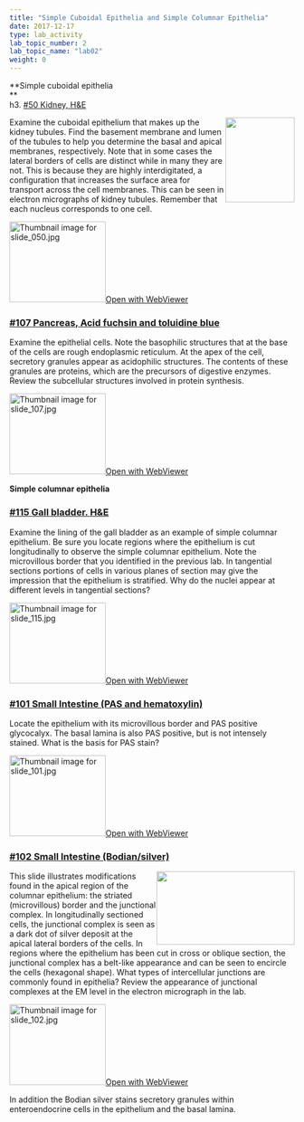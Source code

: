 ```yaml
---
title: "Simple Cuboidal Epithelia and Simple Columnar Epithelia"
date: 2017-12-17
type: lab_activity
lab_topic_number: 2
lab_topic_name: "lab02"
weight: 0
---
```

<div class="entrybody">
						<p>**Simple cuboidal epithelia<br>
**<br>
h3. <u>#50 Kidney, <span class="caps">H&amp;E</span></u></p>

<p><img src="/assets/images/50%20kidney.jpg" style="width:122px; height:150px; float:right;">Examine the cuboidal epithelium that makes up the kidney tubules. Find the basement membrane and lumen of the tubules to help you determine the basal and apical membranes, respectively. Note that in some cases the lateral borders of cells are distinct while in many they are not. This is because they are highly interdigitated, a configuration that increases the surface area for transport across the cell membranes. This can be seen in electron micrographs of kidney tubules. Remember that each nucleus corresponds to one cell.</p>

<div class="thumbnail"> <a href="https://histologylab.ctl.columbia.edu/slides/slide50/" target="_blank"><img alt="Thumbnail image for slide_050.jpg" src="/assets/images/slide_050-thumb-170x143-1503.jpg" width="170" height="143" class="mt-image-left"></a><a href="https://histologylab.ctl.columbia.edu/slides/slide50/" target="_blank">Open with WebViewer</a></div>


<h3><u>#107 Pancreas, Acid fuchsin and toluidine blue</u></h3>

<p>Examine the epithelial cells.  Note the basophilic structures that at the base of the cells are rough endoplasmic reticulum.  At the apex of the cell, secretory granules appear as acidophilic structures.  The contents of these granules are proteins, which are the precursors of digestive enzymes.   Review the subcellular structures involved in protein synthesis.  </p>

<div class="thumbnail"> <a href="https://histologylab.ctl.columbia.edu/slides/slide107/" target="_blank"><img alt="Thumbnail image for slide_107.jpg" src="/assets/images/slide_107-thumb-170x143-1641.jpg" width="170" height="143" class="mt-image-left"></a><a href="https://histologylab.ctl.columbia.edu/slides/slide107/" target="_blank">Open with WebViewer</a></div>

<p><b>Simple columnar epithelia</b></p>

<h3><u>#115 Gall bladder. <span class="caps">H&amp;E</span></u></h3>

<p>Examine the lining of the gall bladder as an example of simple columnar epithelium.  Be sure you locate regions where the epithelium is cut longitudinally to observe the simple columnar epithelium. Note the microvillous border that you identified in the previous lab.  In tangential sections portions of cells in various planes of section may give the impression that the epithelium is stratified. Why do the nuclei appear at different levels in tangential sections?</p>

<div class="thumbnail"> <a href="https://histologylab.ctl.columbia.edu/slides/slide115/" target="_blank"><img alt="Thumbnail image for slide_115.jpg" src="/assets/images/slide_115-thumb-170x143-1659.jpg" width="170" height="143" class="mt-image-left"></a><a href="https://histologylab.ctl.columbia.edu/slides/slide115/" target="_blank">Open with WebViewer</a></div>

<h3><u>#101 Small Intestine (PAS and hematoxylin)</u></h3>

<p>Locate the epithelium with its microvillous border and <span class="caps">PAS </span>positive glycocalyx. The basal lamina is also <span class="caps">PAS </span>positive, but is not intensely stained. What is the basis for <span class="caps">PAS </span>stain?</p>

<div class="thumbnail"> <a href="https://histologylab.ctl.columbia.edu/slides/slide101/" target="_blank"><img alt="Thumbnail image for slide_101.jpg" src="/assets/images/slide_101-thumb-170x143-1629.jpg" width="170" height="143" class="mt-image-left"></a><a href="https://histologylab.ctl.columbia.edu/slides/slide101/" target="_blank">Open with WebViewer</a></div>

<h3><u>#102 Small Intestine (Bodian/silver)</u></h3>

<p><img src="/assets/images/102%20small%20intestine.jpg" style="width:244px; height:130px; float:right;"> This slide illustrates modifications found in the apical region of the columnar epithelium: the striated (microvillous) border and the junctional complex. In longitudinally sectioned cells, the junctional complex is seen as a dark dot of silver deposit at the apical lateral borders of the cells. In regions where the epithelium has been cut in cross or oblique section, the junctional complex has a belt-like appearance and can be seen to encircle the cells (hexagonal shape). What types of intercellular junctions are commonly found in epithelia? Review the appearance of junctional complexes at the EM level in the electron micrograph in the lab. </p>

<div class="thumbnail"> <a href="https://histologylab.ctl.columbia.edu/slides/slide102/" target="_blank"><img alt="Thumbnail image for slide_102.jpg" src="/assets/images/slide_102-thumb-170x143-1632.jpg" width="170" height="143" class="mt-image-left"></a><a href="https://histologylab.ctl.columbia.edu/slides/slide102/" target="_blank">Open with WebViewer</a></div>

<p>In addition the Bodian silver stains secretory granules within enteroendocrine cells in the epithelium and the basal lamina.    </p>
						
						
</div>
